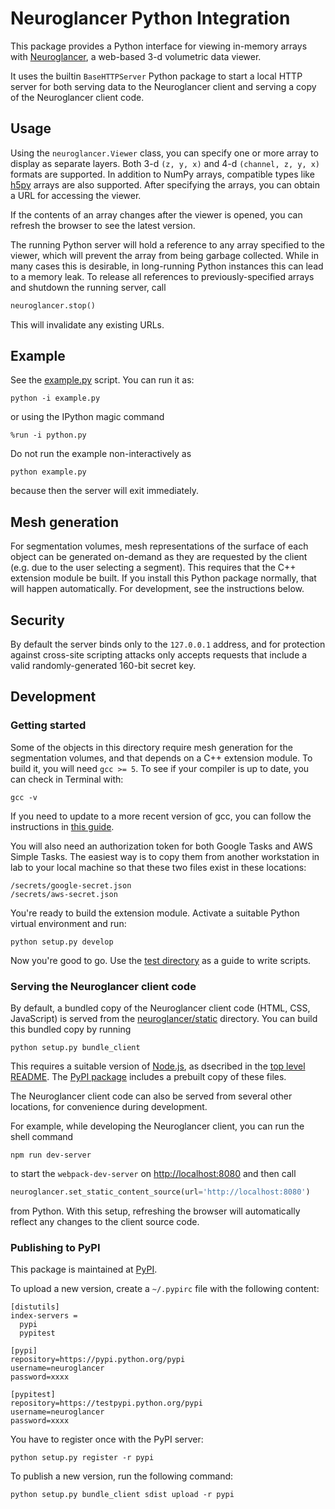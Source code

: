 # Neuroglancer Python Integration

This package provides a Python interface for viewing in-memory arrays with
[Neuroglancer](https://github.com/google/neuroglancer), a web-based 3-d
volumetric data viewer.

It uses the builtin `BaseHTTPServer` Python package to start a local HTTP server
for both serving data to the Neuroglancer client and serving a copy of the
Neuroglancer client code.

## Usage

Using the `neuroglancer.Viewer` class, you can specify one or more array to
display as separate layers.  Both 3-d `(z, y, x)` and 4-d `(channel, z, y, x)`
formats are supported.  In addition to NumPy arrays, compatible types like
[h5py](http://www.h5py.org) arrays are also supported.  After specifying the
arrays, you can obtain a URL for accessing the viewer.

If the contents of an array changes after the viewer is opened, you can refresh
the browser to see the latest version.

The running Python server will hold a reference to any array specified to the
viewer, which will prevent the array from being garbage collected.  While in
many cases this is desirable, in long-running Python instances this can lead to
a memory leak.  To release all references to previously-specified arrays and
shutdown the running server, call

```python
neuroglancer.stop()
```

This will invalidate any existing URLs.

## Example

See the [example.py](example.py) script.  You can run it as:

```shell
python -i example.py
```

or using the IPython magic command

```
%run -i python.py
```

Do not run the example non-interactively as

```shell
python example.py
```
because then the server will exit immediately.

## Mesh generation

For segmentation volumes, mesh representations of the surface of each object can
be generated on-demand as they are requested by the client (e.g. due to the user
selecting a segment).  This requires that the C++ extension module be built.  If
you install this Python package normally, that will happen automatically.  For
development, see the instructions below.

## Security

By default the server binds only to the `127.0.0.1` address, and for protection
against cross-site scripting attacks only accepts requests that include a valid
randomly-generated 160-bit secret key.

## Development

### Getting started  

Some of the objects in this directory require mesh generation for the
segmentation volumes, and that depends on a C++ extension module. To build it,
you will need `gcc >= 5`. To see if your compiler is up to date, you can check
in Terminal with:

```shell
gcc -v
```

If you need to update to a more recent version of gcc, you can follow the
instructions in [this guide](https://gist.github.com/application2000/73fd6f4bf1be6600a2cf9f56315a2d91).

You will also need an authorization token for both Google Tasks and AWS Simple
Tasks. The easiest way is to copy them from another workstation in lab to your
local machine so that these two files exist in these locations:

```shell
/secrets/google-secret.json
/secrets/aws-secret.json
```

You're ready to build the extension module. Activate a suitable Python virtual
environment and run:

```shell
python setup.py develop
```

Now you're good to go. Use the [test directory](https://github.com/seung-lab/neuroglancer/tree/master/python/test) as a guide
to write scripts.

### Serving the Neuroglancer client code

By default, a bundled copy of the Neuroglancer client code (HTML, CSS,
JavaScript) is served from the [neuroglancer/static](neuroglancer/static)
directory.  You can build this bundled copy by running

``` shell
python setup.py bundle_client
```

This requires a suitable version of [Node.js](https://nodejs.org/), as dsecribed
in the [top level README](../README.md).  The
[PyPI package](https://pypi.python.org/pypi/neuroglancer/) includes a prebuilt
copy of these files.

The Neuroglancer client code can also be served from several other locations,
for convenience during development.

For example, while developing the Neuroglancer client, you can run the shell command

```shell
npm run dev-server
```
to start the `webpack-dev-server` on <http://localhost:8080> and then call

```python
neuroglancer.set_static_content_source(url='http://localhost:8080')
```
from Python.  With this setup, refreshing the browser will automatically reflect any changes to
the client source code.

### Publishing to PyPI

This package is maintained at [PyPI](https://pypi.python.org/pypi/neuroglancer/).

To upload a new version, create a `~/.pypirc` file with the following content:
```
[distutils]
index-servers =
  pypi
  pypitest

[pypi]
repository=https://pypi.python.org/pypi
username=neuroglancer
password=xxxx

[pypitest]
repository=https://testpypi.python.org/pypi
username=neuroglancer
password=xxxx
```

You have to register once with the PyPI server:
```shell
python setup.py register -r pypi
```

To publish a new version, run the following command:

```shell
python setup.py bundle_client sdist upload -r pypi
```
